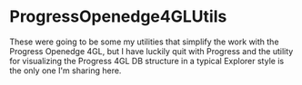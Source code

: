 # ProgressOpenedge4GLUtils
These were going to be some my utilities that simplify the work with the Progress Openedge 4GL, but I have luckily quit with Progress and the utility for visualizing the Progress 4GL DB structure in a typical Explorer style is the only one I'm sharing here.
